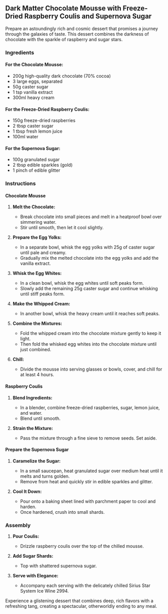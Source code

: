 ## Dark Matter Chocolate Mousse with Freeze-Dried Raspberry Coulis and Supernova Sugar

Prepare an astoundingly rich and cosmic dessert that promises a journey through the galaxies of taste. This dessert combines the darkness of chocolate with the sparkle of raspberry and sugar stars.

### Ingredients

#### For the Chocolate Mousse:
- 200g high-quality dark chocolate (70% cocoa)
- 3 large eggs, separated
- 50g caster sugar
- 1 tsp vanilla extract
- 300ml heavy cream

#### For the Freeze-Dried Raspberry Coulis:
- 150g freeze-dried raspberries
- 2 tbsp caster sugar
- 1 tbsp fresh lemon juice
- 100ml water

#### For the Supernova Sugar:
- 100g granulated sugar
- 2 tbsp edible sparkles (gold)
- 1 pinch of edible glitter

### Instructions

#### Chocolate Mousse
1. **Melt the Chocolate:**
   - Break chocolate into small pieces and melt in a heatproof bowl over simmering water.
   - Stir until smooth, then let it cool slightly.

2. **Prepare the Egg Yolks:**
   - In a separate bowl, whisk the egg yolks with 25g of caster sugar until pale and creamy.
   - Gradually mix the melted chocolate into the egg yolks and add the vanilla extract.

3. **Whisk the Egg Whites:**
   - In a clean bowl, whisk the egg whites until soft peaks form.
   - Slowly add the remaining 25g caster sugar and continue whisking until stiff peaks form.

4. **Make the Whipped Cream:**
   - In another bowl, whisk the heavy cream until it reaches soft peaks.

5. **Combine the Mixtures:**
   - Fold the whipped cream into the chocolate mixture gently to keep it light.
   - Then fold the whisked egg whites into the chocolate mixture until just combined.

6. **Chill:**
   - Divide the mousse into serving glasses or bowls, cover, and chill for at least 4 hours.

#### Raspberry Coulis
1. **Blend Ingredients:**
   - In a blender, combine freeze-dried raspberries, sugar, lemon juice, and water.
   - Blend until smooth.

2. **Strain the Mixture:**
   - Pass the mixture through a fine sieve to remove seeds. Set aside.

#### Prepare the Supernova Sugar
1. **Caramelize the Sugar:**
   - In a small saucepan, heat granulated sugar over medium heat until it melts and turns golden.
   - Remove from heat and quickly stir in edible sparkles and glitter.

2. **Cool It Down:**
   - Pour onto a baking sheet lined with parchment paper to cool and harden.
   - Once hardened, crush into small shards.

### Assembly
1. **Pour Coulis:**
   - Drizzle raspberry coulis over the top of the chilled mousse.

2. **Add Sugar Shards:**
   - Top with shattered supernova sugar.

3. **Serve with Elegance:**
   - Accompany each serving with the delicately chilled Sirius Star System Ice Wine 2994.

Experience a glistening dessert that combines deep, rich flavors with a refreshing tang, creating a spectacular, otherworldly ending to any meal.